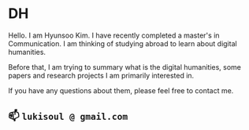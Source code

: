 DH
==

Hello. I am Hyunsoo Kim. I have recently completed a master's in Communication. I am thinking of studying abroad to learn about digital humanities.

Before that, I am trying to summary what is the digital humanities, some papers and research projects I am primarily interested in.

If you have any questions about them, please feel free to contact me.

:mailbox: `lukisoul @ gmail.com`
--------------------------------
